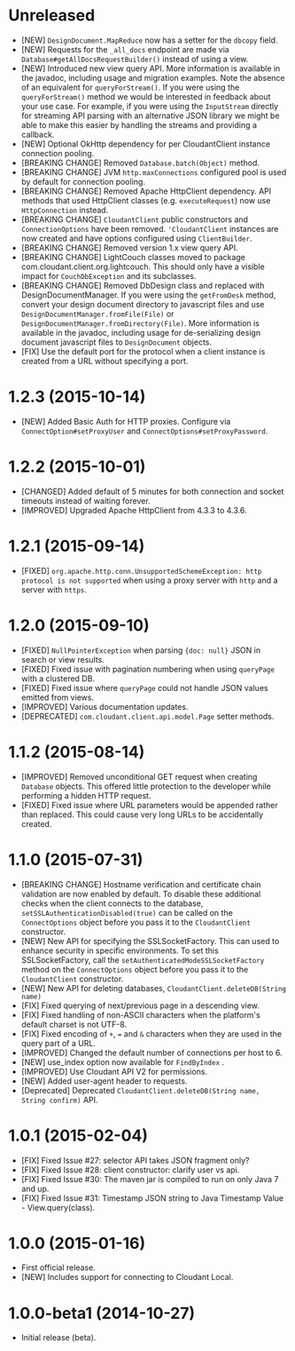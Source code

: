# Unreleased
- [NEW] `DesignDocument.MapReduce` now has a setter for the `dbcopy` field.
- [NEW] Requests for the `_all_docs` endpoint are made via `Database#getAllDocsRequestBuilder()`
  instead of using a view.
- [NEW] Introduced new view query API. More information is available in the javadoc,
  including usage and migration examples. Note the absence of an equivalent for `queryForStream()`.
  If you were using the `queryForStream()` method we would be interested in feedback about your use case.
  For example, if you were using the `InputStream` directly for streaming API parsing with an alternative
  JSON library we might be able to make this easier by handling the streams and providing a callback.
- [NEW] Optional OkHttp dependency for per CloudantClient instance connection pooling.
- [BREAKING CHANGE] Removed `Database.batch(Object)` method.
- [BREAKING CHANGE] JVM `http.maxConnections` configured pool is used by default for connection pooling.
- [BREAKING CHANGE] Removed Apache HttpClient dependency. API methods that used HttpClient classes
  (e.g. `executeRequest`) now use `HttpConnection` instead.
- [BREAKING CHANGE] `CloudantClient` public constructors and `ConnectionOptions` have been removed.
  `'CloudantClient` instances are now created and have options configured using `ClientBuilder`.
- [BREAKING CHANGE] Removed version 1.x view query API.
- [BREAKING CHANGE] LightCouch classes moved to package com.cloudant.client.org.lightcouch.
  This should only have a visible impact for `CouchDbException` and its subclasses.
- [BREAKING CHANGE] Removed DbDesign class and replaced with DesignDocumentManager.
  If you were using the `getFromDesk` method, convert your design document directory to javascript
  files and use `DesignDocumentManager.fromFile(File)` or `DesignDocumentManager.fromDirectory(File)`.
  More information is available in the javadoc, including usage for de-serializing design document
  javascript files to `DesignDocument` objects.
- [FIX] Use the default port for the protocol when a client instance is created from a URL without
  specifying a port.

# 1.2.3 (2015-10-14)
- [NEW] Added Basic Auth for HTTP proxies. Configure via `ConnectOption#setProxyUser`
  and `ConnectOptions#setProxyPassword`.

# 1.2.2 (2015-10-01)
- [CHANGED] Added default of 5 minutes for both connection and socket timeouts instead of waiting forever.
- [IMPROVED] Upgraded Apache HttpClient from 4.3.3 to 4.3.6.

# 1.2.1 (2015-09-14)
- [FIXED] `org.apache.http.conn.UnsupportedSchemeException: http protocol is not supported`
  when using a proxy server with `http` and a server with `https`.

# 1.2.0 (2015-09-10)
- [FIXED] `NullPointerException` when parsing `{doc: null}` JSON in search or view results.
- [FIXED] Fixed issue with pagination numbering when using `queryPage` with
  a clustered DB.
- [FIXED] Fixed issue where `queryPage` could not handle JSON values emitted from views.  
- [IMPROVED] Various documentation updates.
- [DEPRECATED] `com.cloudant.client.api.model.Page` setter methods.

# 1.1.2 (2015-08-14)

- [IMPROVED] Removed unconditional GET request when creating `Database` objects.
  This offered little protection to the developer while performing a hidden HTTP request.
- [FIXED] Fixed issue where URL parameters would be appended rather than replaced. This could cause very
  long URLs to be accidentally created.

# 1.1.0 (2015-07-31)

- [BREAKING CHANGE] Hostname verification and certificate chain
  validation are now enabled by default. To disable these additional
  checks when the client connects to the database,
  `setSSLAuthenticationDisabled(true)` can be called on the `ConnectOptions`
  object before you pass it to the `CloudantClient` constructor.
- [NEW] New API for specifying the SSLSocketFactory. This can used to
  enhance security in specific environments. To set this SSLSocketFactory,
  call the `setAuthenticatedModeSSLSocketFactory` method on the
  `ConnectOptions` object before you pass it to the `CloudantClient`
  constructor.
- [NEW] New API for deleting databases, `CloudantClient.deleteDB(String name)`
- [FIX] Fixed querying of next/previous page in a descending view.
- [FIX] Fixed handling of non-ASCII characters when the platform's
  default charset is not UTF-8.
- [FIX] Fixed encoding of `+`, `=` and `&` characters when they are used
  in the query part of a URL.
- [IMPROVED] Changed the default number of connections per host to 6.
- [NEW] use_index option now available for `FindByIndex` .
- [IMPROVED] Use Cloudant API V2 for permissions.
- [NEW] Added user-agent header to requests.
- [Deprecated] Deprecated `CloudantClient.deleteDB(String name, String confirm)`
  API.

# 1.0.1 (2015-02-04)

- [FIX] Fixed Issue #27: selector API takes JSON fragment only?
- [FIX] Fixed Issue #28: client constructor: clarify user vs api.
- [FIX] Fixed Issue #30: The maven jar is compiled to run on only
  Java 7 and up.
- [FIX] Fixed Issue #31: Timestamp JSON string to Java Timestamp
  Value - View.query(class).

# 1.0.0 (2015-01-16)

- First official release.
- [NEW] Includes support for connecting to Cloudant Local.

# 1.0.0-beta1 (2014-10-27)

- Initial release (beta).
